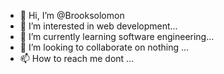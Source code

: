 - 👋 Hi, I’m @Brooksolomon
- 👀 I’m interested in web development...
- 🌱 I’m currently learning software engineering...
- 💞️ I’m looking to collaborate on nothing ...
- 📫 How to reach me dont ...

<!---
Brooksolomon/Brooksolomon is a ✨ special ✨ repository because its `README.md` (this file) appears on your GitHub profile.
You can click the Preview link to take a look at your changes.
--->
